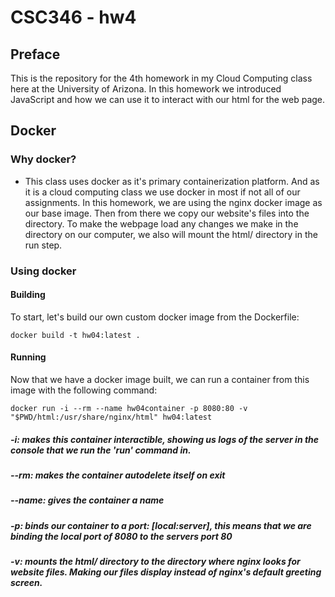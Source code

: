 # CSC346 - hw4

## Preface
This is the repository for the 4th homework in my Cloud Computing class here at the University of Arizona. In this homework we introduced JavaScript and how we can use it to interact with our html for the web page.

## Docker
### Why docker?
- This class uses docker as it's primary containerization platform. And as it is a cloud computing class we use docker in most if not all of our assignments. In this homework, we are using the nginx docker image as our base image. Then from there we copy our website's files into the directory. To make the webpage load any changes we make in the directory on our computer, we also will mount the html/ directory in the run step.

### Using docker 
#### Building
To start, let's build our own custom docker image from the Dockerfile:
    
    docker build -t hw04:latest .

#### Running
Now that we have a docker image built, we can run a container from this image with the following command:

    docker run -i --rm --name hw04container -p 8080:80 -v "$PWD/html:/usr/share/nginx/html" hw04:latest

##### -i: makes this container interactible, showing us logs of the server in the console that we run the 'run' command in.
##### --rm: makes the container autodelete itself on exit
##### --name: gives the container a name
##### -p: binds our container to a port: [local:server], this means that we are binding the local port of 8080 to the servers port 80
##### -v: mounts the html/ directory to the directory where nginx looks for website files. Making our files display instead of nginx's default greeting screen.

